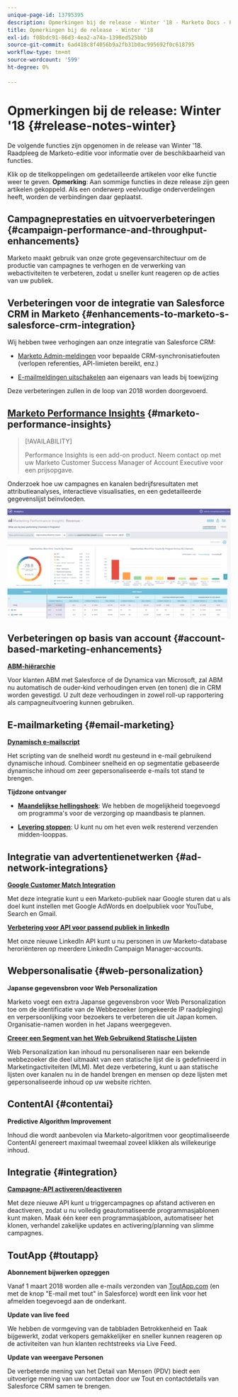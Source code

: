 ```yaml
---
unique-page-id: 13795395
description: Opmerkingen bij de release - Winter '18 - Marketo Docs - Productdocumentatie
title: Opmerkingen bij de release - Winter '18
exl-id: f08bdc91-86d3-4ea2-a74a-1398ed525bbb
source-git-commit: 6ad418c8f4056b9a2fb31b0ac995692f0c618795
workflow-type: tm+mt
source-wordcount: '599'
ht-degree: 0%

---
```


# Opmerkingen bij de release: Winter &#39;18 {#release-notes-winter}

De volgende functies zijn opgenomen in de release van Winter &#39;18. Raadpleeg de Marketo-editie voor informatie over de beschikbaarheid van functies.

Klik op de titelkoppelingen om gedetailleerde artikelen voor elke functie weer te geven. **Opmerking**: Aan sommige functies in deze release zijn geen artikelen gekoppeld. Als een onderwerp veelvoudige onderverdelingen heeft, worden de verbindingen daar geplaatst.

## Campagneprestaties en uitvoerverbeteringen {#campaign-performance-and-throughput-enhancements}

Marketo maakt gebruik van onze grote gegevensarchitectuur om de productie van campagnes te verhogen en de verwerking van webactiviteiten te verbeteren, zodat u sneller kunt reageren op de acties van uw publiek.

## Verbeteringen voor de integratie van Salesforce CRM in Marketo {#enhancements-to-marketo-s-salesforce-crm-integration}

Wij hebben twee verhogingen aan onze integratie van Salesforce CRM:

* [Marketo Admin-meldingen](/help/marketo/product-docs/core-marketo-concepts/miscellaneous/understanding-notifications/notification-types.md) voor bepaalde CRM-synchronisatiefouten (verlopen referenties, API-limieten bereikt, enz.)

* [E-mailmeldingen uitschakelen](/help/marketo/product-docs/crm-sync/salesforce-sync/setup/optional-steps/turn-off-email-notifications-to-lead-owner.md) aan eigenaars van leads bij toewijzing

Deze verbeteringen zullen in de loop van 2018 worden doorgevoerd.

## [Marketo Performance Insights](/help/marketo/product-docs/reporting/performance-insights/performance-insights-overview.md) {#marketo-performance-insights}

>[!AVAILABILITY]
>
>Performance Insights is een add-on product. Neem contact op met uw Marketo Customer Success Manager of Account Executive voor een prijsopgave.

Onderzoek hoe uw campagnes en kanalen bedrijfsresultaten met attributieanalyses, interactieve visualisaties, en een gedetailleerde gegevenslijst beïnvloeden.

![](assets/image2018-2-5-7-3a55-3a46.png)

## Verbeteringen op basis van account {#account-based-marketing-enhancements}

**[ABM-hiërarchie](/help/marketo/product-docs/target-account-management/target/named-accounts/tam-hierarchies.md)**

Voor klanten ABM met Salesforce of de Dynamica van Microsoft, zal ABM nu automatisch de ouder-kind verhoudingen erven (en tonen) die in CRM worden gevestigd. U zult deze verhoudingen in zowel roll-up rapportering als campagneuitvoering kunnen gebruiken.

## E-mailmarketing {#email-marketing}

**[Dynamisch e-mailscript](/help/marketo/product-docs/email-marketing/general/using-tokens/create-an-email-script-token.md)**

Het scripting van de snelheid wordt nu gesteund in e-mail gebruikend dynamische inhoud. Combineer snelheid en op segmentatie gebaseerde dynamische inhoud om zeer gepersonaliseerde e-mails tot stand te brengen.

**Tijdzone ontvanger**

* **[Maandelijkse hellingshoek](/help/marketo/product-docs/email-marketing/email-programs/email-program-actions/scheduling-with-recipient-time-zone/schedule-email-programs-with-recipient-time-zone.md)**: We hebben de mogelijkheid toegevoegd om programma&#39;s voor de verzorging op maandbasis te plannen.

* **[Levering stoppen](/help/marketo/product-docs/email-marketing/email-programs/email-program-actions/scheduling-with-recipient-time-zone/abort-delivery-of-email-programs-scheduled-with-recipient-time-zone.md)**: U kunt nu om het even welk resterend verzenden midden-looppas.

## Integratie van advertentienetwerken {#ad-network-integrations}

**[Google Customer Match Integration](/help/marketo/product-docs/demand-generation/ad-network-integrations/add-google-customer-match-as-a-launchpoint-service.md)**

Met deze integratie kunt u een Marketo-publiek naar Google sturen dat u als doel kunt instellen met Google AdWords en doelpubliek voor YouTube, Search en Gmail.

**[Verbetering voor API voor passend publiek in linkedIn](/help/marketo/product-docs/demand-generation/ad-network-integrations/add-linkedin-matched-audiences-as-a-launchpoint-service.md)**

Met onze nieuwe LinkedIn API kunt u nu personen in uw Marketo-database heroriënteren op meerdere LinkedIn Campaign Manager-accounts.

## Webpersonalisatie {#web-personalization}

**Japanse gegevensbron voor Web Personalization**

Marketo voegt een extra Japanse gegevensbron voor Web Personalization toe om de identificatie van de Webbezoeker (omgekeerde IP raadpleging) en verpersoonlijking voor bezoekers te verbeteren die uit Japan komen. Organisatie-namen worden in het Japans weergegeven.

**[Creeer een Segment van het Web Gebruikend Statische Lijsten](/help/marketo/product-docs/web-personalization/using-web-segments/create-a-segment-using-a-static-list.md)**

Web Personalization kan inhoud nu personaliseren naar een bekende webbezoeker die deel uitmaakt van een statische lijst die is gedefinieerd in Marketingactiviteiten (MLM). Met deze verbetering, kunt u aan statische lijsten over kanalen nu in de handel brengen en mensen op deze lijsten met gepersonaliseerde inhoud op uw website richten.

## ContentAI {#contentai}

**Predictive Algorithm Improvement**

Inhoud die wordt aanbevolen via Marketo-algoritmen voor geoptimaliseerde ContentAI genereert maximaal tweemaal zoveel klikken als willekeurige inhoud.

## Integratie {#integration}

**[Campagne-API activeren/deactiveren](https://developers.marketo.com/rest-api/assets/smart-campaigns/)**

Met deze nieuwe API kunt u triggercampagnes op afstand activeren en deactiveren, zodat u nu volledig geautomatiseerde programmasjablonen kunt maken. Maak één keer een programmasjabloon, automatiseer het klonen, verhandel zakelijke updates en activering/planning van slimme campagnes.

## ToutApp {#toutapp}

**Abonnement bijwerken opzeggen**

Vanaf 1 maart 2018 worden alle e-mails verzonden van [ToutApp.com](https://ToutApp.com) (en met de knop &quot;E-mail met tout&quot; in Salesforce) wordt een link voor het afmelden toegevoegd aan de onderkant.

**Update van live feed**

We hebben de vormgeving van de tabbladen Betrokkenheid en Taak bijgewerkt, zodat verkopers gemakkelijker en sneller kunnen reageren op de activiteiten van hun klanten rechtstreeks via Live Feed.

**Update van weergave Personen**

De verbeterde mening van het Detail van Mensen (PDV) biedt een uitvoerige mening van uw contacten door uw Tout en contactdetails van Salesforce CRM samen te brengen.
